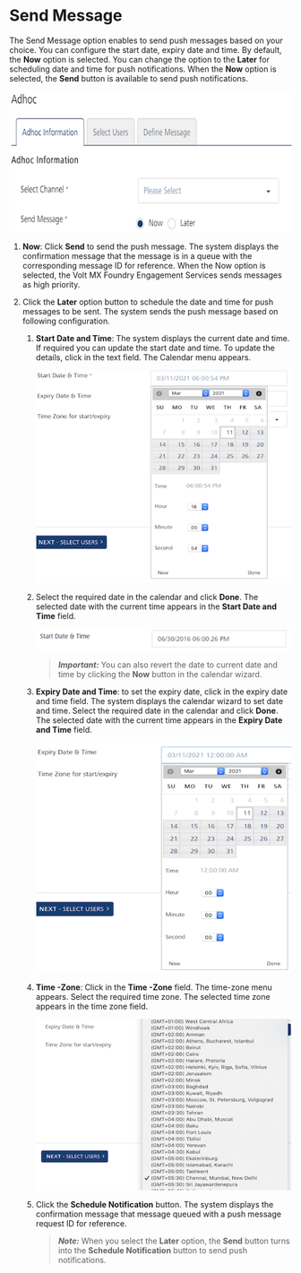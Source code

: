                            


Send Message
============

The Send Message option enables to send push messages based on your choice. You can configure the start date, expiry date and time. By default, the **Now** option is selected. You can change the option to the **Later** for scheduling date and time for push notifications. When the **Now** option is selected, the **Send** button is available to send push notifications.

![](../Resources/Images/Engagement/Adhoc/Email_Message/setstartandexpirytime.png)

1.  **Now**: Click **Send** to send the push message. The system displays the confirmation message that the message is in a queue with the corresponding message ID for reference. When the Now option is selected, the Volt MX Foundry Engagement Services sends messages as high priority.

1.  Click the **Later** option button to schedule the date and time for push messages to be sent. The system sends the push message based on following configuration.
    1.  **Start Date and Time**: The system displays the current date and time. If required you can update the start date and time. To update the details, click in the text field. The Calendar menu appears.
        
        ![](../Resources/Images/Engagement/Adhoc/Push_Message/startdattime1_556x474.png)
        
    2.  Select the required date in the calendar and click **Done**. The selected date with the current time appears in the **Start Date and Time** field.
        
        ![](../Resources/Images/Engagement/Adhoc/Push_Message/setcalendar_560x48.png)
        
        > **_Important:_** You can also revert the date to current date and time by clicking the **Now** button in the calendar wizard.
        
    3.  **Expiry Date and Time**: to set the expiry date, click in the expiry date and time field. The system displays the calendar wizard to set date and time. Select the required date in the calendar and click **Done**. The selected date with the current time appears in the **Expiry Date and Time** field.
        
        ![](../Resources/Images/Engagement/Adhoc/Push_Message/expirydattim_557x502.png)
        
    4.  **Time -Zone**: Click in the **Time -Zone** field. The time-zone menu appears. Select the required time zone. The selected time zone appears in the time zone field.
        
        ![](../Resources/Images/Engagement/Adhoc/Push_Message/timezone_562x377.png)
        
    
    6.  Click the **Schedule Notification** button. The system displays the confirmation message that message queued with a push message request ID for reference.
        
        > **_Note:_** When you select the **Later** option, the **Send** button turns into the **Schedule Notification** button to send push notifications.
